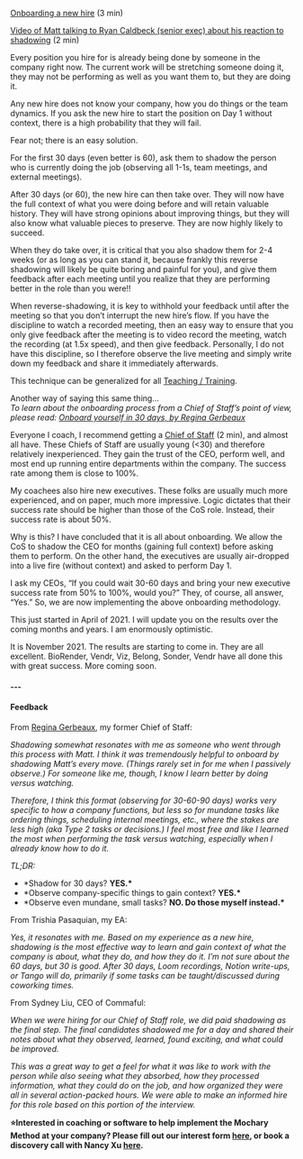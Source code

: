[Onboarding a new hire](https://docs.google.com/document/d/1FwrvtGTdhCbxparQ3a4y7Z5RidSHXzsZORoGTubcY3U/edit) (3 min)

[Video of Matt talking to Ryan Caldbeck (senior exec) about his reaction to shadowing](https://drive.google.com/file/d/1hLswztdNLPfVGvNcHC59JHTX5_XtOpE7/view?usp=sharing) (2 min)

Every position you hire for is already being done by someone in the company right now. The current work will be stretching someone doing it, they may not be performing as well as you want them to, but they are doing it.

Any new hire does not know your company, how you do things or the team dynamics. If you ask the new hire to start the position on Day 1 without context, there is a high probability that they will fail.

Fear not; there is an easy solution.

For the first 30 days (even better is 60), ask them to shadow the person who is currently doing the job (observing all 1-1s, team meetings, and external meetings).

After 30 days (or 60), the new hire can then take over. They will now have the full context of what you were doing before and will retain valuable history. They will have strong opinions about improving things, but they will also know what valuable pieces to preserve. They are now highly likely to succeed.

When they do take over, it is critical that you also shadow them for 2-4 weeks (or as long as you can stand it, because frankly this reverse shadowing will likely be quite boring and painful for you), and give them feedback after each meeting until you realize that they are performing better in the role than you were\!\!

When reverse-shadowing, it is key to withhold your feedback until after the meeting so that you don’t interrupt the new hire’s flow. If you have the discipline to watch a recorded meeting, then an easy way to ensure that you only give feedback after the meeting is to video record the meeting, watch the recording (at 1.5x speed), and then give feedback. Personally, I do not have this discipline, so I therefore observe the live meeting and simply write down my feedback and share it immediately afterwards.

This technique can be generalized for all [Teaching / Training](https://docs.google.com/document/d/1sGF4V0xFWjESabSZElwF3YienjtiLZtp81YTHe-zMpM/edit).

Another way of saying this same thing…  
_To learn about the onboarding process from a Chief of Staff’s point of view, please read: [Onboard yourself in 30 days, by Regina Gerbeaux](https://www.notion.so/chiefs-of-staff/Onboard-yourself-in-30-days-37f4e3ed3fc54069b473363a1f03f1fc)_

Everyone I coach, I recommend getting a [Chief of Staff](https://docs.google.com/document/d/1-tcubUwvktoV-Ou3bB6ynk2LLwNzdT3D_p_ILreyR_A/edit#) (2 min), and almost all have. These Chiefs of Staff are usually young (\<30) and therefore relatively inexperienced. They gain the trust of the CEO, perform well, and most end up running entire departments within the company. The success rate among them is close to 100%.

My coachees also hire new executives. These folks are usually much more experienced, and on paper, much more impressive. Logic dictates that their success rate should be higher than those of the CoS role. Instead, their success rate is about 50%.

Why is this? I have concluded that it is all about onboarding. We allow the CoS to shadow the CEO for months (gaining full context) before asking them to perform. On the other hand, the executives are usually air-dropped into a live fire (without context) and asked to perform Day 1\.

I ask my CEOs, “If you could wait 30-60 days and bring your new executive success rate from 50% to 100%, would you?” They, of course, all answer, “Yes.” So, we are now implementing the above onboarding methodology.

This just started in April of 2021\. I will update you on the results over the coming months and years. I am enormously optimistic.

It is November 2021\. The results are starting to come in. They are all excellent. BioRender, Vendr, Viz, Belong, Sonder, Vendr have all done this with great success. More coming soon.

####

####

####

####

#### ---

#### Feedback

From [Regina Gerbeaux](https://www.twitter.com/_rpgbx), my former Chief of Staff:

_Shadowing somewhat resonates with me as someone who went through this process with Matt. I think it was tremendously helpful to onboard by shadowing Matt’s every move. (Things rarely set in for me when I passively observe.) For someone like me, though, I know I learn better by doing versus watching._

_Therefore, I think this format (observing for 30-60-90 days) works very specific to how a company functions, but less so for mundane tasks like ordering things, scheduling internal meetings, etc., where the stakes are less high (aka Type 2 tasks or decisions.) I feel most free and like I learned the most when performing the task versus watching, especially when I already know how to do it._

_TL;DR:_

- \*Shadow for 30 days? **YES.\***
- \*Observe company-specific things to gain context? **YES.\***
- \*Observe even mundane, small tasks? **NO. Do those myself instead.\***

From Trishia Pasaquian, my EA:

_Yes, it resonates with me. Based on my experience as a new hire, shadowing is the most effective way to learn and gain context of what the company is about, what they do, and how they do it. I’m not sure about the 60 days, but 30 is good. After 30 days, Loom recordings, Notion write-ups, or Tango will do, primarily if some tasks can be taught/discussed during coworking times._

From Sydney Liu, CEO of Commaful:

_When we were hiring for our Chief of Staff role, we did paid shadowing as the final step. The final candidates shadowed me for a day and shared their notes about what they observed, learned, found exciting, and what could be improved._

_This was a great way to get a feel for what it was like to work with the person while also seeing what they absorbed, how they processed information, what they could do on the job, and how organized they were all in several action-packed hours. We were able to make an informed hire for this role based on this portion of the interview._

**⭐Interested in coaching or software to help implement the Mochary Method at your company? Please fill out our interest form [here](https://mocharymethod.typeform.com/interest), or book a discovery call with Nancy Xu [here](https://calendly.com/nancy-mm/30).**
